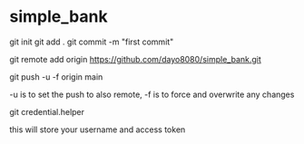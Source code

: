 # simple_bank


git init
git add .
git commit -m "first commit"

git remote add origin https://github.com/dayo8080/simple_bank.git

git push -u -f origin main  

-u is to set the push to also remote, -f is to force and overwrite any changes

git credential.helper 

this will store your username and access token
